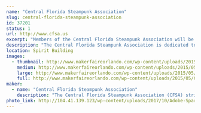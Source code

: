 ```yaml
---
name: "Central Florida Steampunk Association"
slug: central-florida-steampunk-association
id: 37201
status: 1
url: http://www.cfsa.us
excerpt: "Members of the Central Florida Steampunk Association will be displaying various examples of prop making and costuming, which includes leather working, simple electronics, steam power, sewing, jewelry making, and much more.  "
description: "The Central Florida Steampunk Association is dedicated to bringing the colorful and imaginative world of Steampunk to anyone interested in learning more about it.  The shortest description of steampunk is \"Victorian Science Fiction\", which was bought to life with authors like Jules Verne.  In recent years the genre has blossomed to become a world-wide sensation, influencing musicians, artists, and even fashion designers.  Our members have used their skills to create works of art through a variety of materials.  We have leather workers, metal workers, jewelry makers, artists, musicians, costumers, prop makers, and writers.  Many of our members also teach classes to pass on these skills."
location: Spirit Building
images:
  - thumbnail: http://www.makerfaireorlando.com/wp-content/uploads/2015/05/CFSA-OMMF-2013.jpg
    medium: http://www.makerfaireorlando.com/wp-content/uploads/2015/05/CFSA-OMMF-2013.jpg
    large: http://www.makerfaireorlando.com/wp-content/uploads/2015/05/CFSA-OMMF-2013.jpg
    full: http://www.makerfaireorlando.com/wp-content/uploads/2015/05/CFSA-OMMF-2013.jpg
maker:
  - name: "Central Florida Steampunk Association"
    description: "The Central Florida Steampunk Association (CFSA) strives to bring Steampunk to anyone who is interested in the genre, or interested in learning how we make our props and costumes.  Our members have experience in leather working, jewelry making, sewing, prop making, simple wearable electronics, and much more.  We frequently hold classes in an effort to share our knowledge base and encourage learners to try new skills.  We'll have several items on display to showcase some of the skills and classes we have to offer.  "
photo_link: http://104.41.139.123/wp-content/uploads/2017/10/Adobe-Spark-1-1024x1024.jpg
---
```

